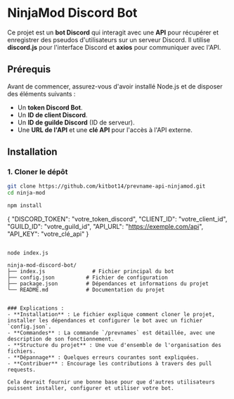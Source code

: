 # NinjaMod Discord Bot

Ce projet est un **bot Discord** qui interagit avec une **API** pour récupérer et enregistrer des pseudos d'utilisateurs sur un serveur Discord. Il utilise **discord.js** pour l'interface Discord et **axios** pour communiquer avec l'API.

## Prérequis

Avant de commencer, assurez-vous d'avoir installé Node.js et de disposer des éléments suivants :

- Un **token Discord Bot**.
- Un **ID de client Discord**.
- Un **ID de guilde Discord** (ID de serveur).
- Une **URL de l'API** et une **clé API** pour l'accès à l'API externe.

## Installation

### 1. Cloner le dépôt

```bash
git clone https://github.com/kitbot14/prevname-api-ninjamod.git
cd ninja-mod

npm install
```
{
  "DISCORD_TOKEN": "votre_token_discord",
  "CLIENT_ID": "votre_client_id",
  "GUILD_ID": "votre_guild_id",
  "API_URL": "https://exemple.com/api",
  "API_KEY": "votre_clé_api"
}
```

node index.js

ninja-mod-discord-bot/
├── index.js               # Fichier principal du bot
├── config.json          # Fichier de configuration
├── package.json         # Dépendances et informations du projet
└── README.md            # Documentation du projet


### Explications :
- **Installation** : Le fichier explique comment cloner le projet, installer les dépendances et configurer le bot avec un fichier `config.json`.
- **Commandes** : La commande `/prevnames` est détaillée, avec une description de son fonctionnement.
- **Structure du projet** : Une vue d'ensemble de l'organisation des fichiers.
- **Dépannage** : Quelques erreurs courantes sont expliquées.
- **Contribuer** : Encourage les contributions à travers des pull requests.

Cela devrait fournir une bonne base pour que d'autres utilisateurs puissent installer, configurer et utiliser votre bot.


